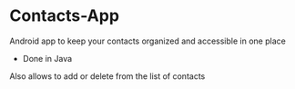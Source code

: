 # Contacts-App

Android app to keep your contacts organized and accessible in one place




- Done in Java

Also allows to add or delete from the list of contacts










